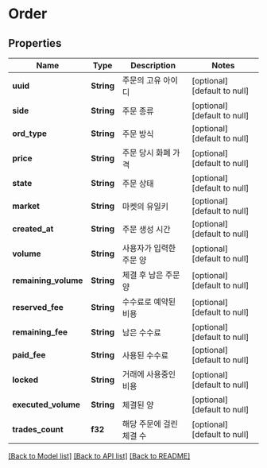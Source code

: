 # Order

## Properties
Name | Type | Description | Notes
------------ | ------------- | ------------- | -------------
**uuid** | **String** | 주문의 고유 아이디 | [optional] [default to null]
**side** | **String** | 주문 종류 | [optional] [default to null]
**ord_type** | **String** | 주문 방식 | [optional] [default to null]
**price** | **String** | 주문 당시 화폐 가격 | [optional] [default to null]
**state** | **String** | 주문 상태 | [optional] [default to null]
**market** | **String** | 마켓의 유일키 | [optional] [default to null]
**created_at** | **String** | 주문 생성 시간 | [optional] [default to null]
**volume** | **String** | 사용자가 입력한 주문 양 | [optional] [default to null]
**remaining_volume** | **String** | 체결 후 남은 주문 양 | [optional] [default to null]
**reserved_fee** | **String** | 수수료로 예약된 비용 | [optional] [default to null]
**remaining_fee** | **String** | 남은 수수료 | [optional] [default to null]
**paid_fee** | **String** | 사용된 수수료 | [optional] [default to null]
**locked** | **String** | 거래에 사용중인 비용 | [optional] [default to null]
**executed_volume** | **String** | 체결된 양 | [optional] [default to null]
**trades_count** | **f32** | 해당 주문에 걸린 체결 수 | [optional] [default to null]

[[Back to Model list]](../README.md#documentation-for-models) [[Back to API list]](../README.md#documentation-for-api-endpoints) [[Back to README]](../README.md)


